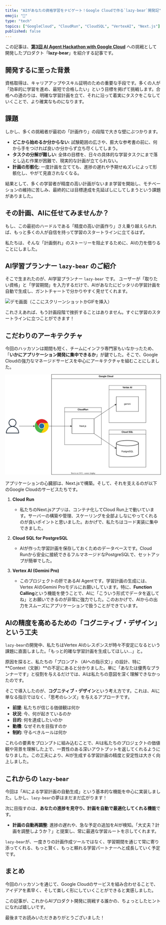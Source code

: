 ```yaml
---
title: "AIがあなたの資格学習をナビゲート！Google Cloudで作る`lazy-bear`開発記"
emoji: "🐻"
type: "tech"
topics: ["GoogleCloud", "CloudRun", "CloudSQL", "VertexAI", "Next.js"]
published: false
---
```


この記事は、[**第3回 AI Agent Hackathon with Google Cloud**](https://zenn.dev/hackathons/google-cloud-japan-ai-hackathon-vol3) への挑戦として開発したプロダクト「**lazy-bear**」を紹介する記事です。


## 開発するに至った背景

資格取得は、キャリアアップやスキル証明のための重要な手段です。多くの人が「効率的に学習を進め、最短で合格したい」という目標を掲げて挑戦します。合格への道のりは、明確な学習計画を立て、それに沿って着実にタスクをこなしていくことで、より確実なものになります。

## 課題

しかし、多くの挑戦者が最初の「計画作り」の段階で大きな壁にぶつかります。

- **どこから始めるか分からない**: 試験範囲の広さや、膨大な参考書の前に、何から手をつければ良いか分からず立ち尽くしてしまう。
- **タスクの分解が難しい**: 全体の目標を、日々の具体的な学習タスクにまで落とし込む作業が困難で、現実的な計画が立てられない。
- **計画の形骸化**: 一度計画を立てても、進捗の遅れや予期せぬズレによって形骸化し、やがて見直されなくなる。

結果として、多くの学習者が精度の高い計画がないまま学習を開始し、モチベーションの維持に苦しみ、最終的には目標達成を先延ばしにしてしまうという課題がありました。
## その計画、AIに任せてみませんか？
もし、この最初のハードルである「精度の高い計画作り」さえ乗り越えられれば、もっと多くの人が自信を持って学習のスタートラインに立てるはず。

私たちは、そんな「計画倒れ」のストーリーを阻止するために、AIの力を借りることにしました。

## AI学習プランナー `lazy-bear` のご紹介

そこで生まれたのが、AI学習プランナー `lazy-bear` です。
ユーザーが「取りたい資格」と「学習期間」を入力するだけで、AIがあなたにピッタリの学習計画を自動で生成し、ガントチャートで分かりやすく見せてくれます。

![デモ画面（ここにスクリーンショットかGIFを挿入）](https://example.com/demo.gif)

これさえあれば、もう計画段階で挫折することはありません。すぐに学習のスタートラインに立つことができます！

## こだわりのアーキテクチャ

今回のハッカソンは期間も短く、チームにインフラ専門家もいなかったため、「**いかにアプリケーション開発に集中できるか**」が鍵でした。そこで、Google Cloudの強力なマネージドサービスを中心にアーキテクチャを組むことにしました。

![アーキテクチャ図](../設計/システム構成.drawio.svg)

アプリケーションの心臓部は、Next.jsで構築。そして、それを支えるのが以下のGoogle Cloudのサービスたちです。

1.  **Cloud Run**
    - 私たちのNext.jsアプリは、コンテナ化してCloud Run上で動いています。サーバーの構築や管理、スケーリングを全部よしなにやってくれるのが良いポイントと思いました。おかげで、私たちはコード実装に集中できました。

2.  **Cloud SQL for PostgreSQL**
    - AIが作った学習計画を保存しておくためのデータベースです。Cloud Runから安全に接続できるフルマネージドなPostgreSQLで、セットアップが簡単でした。

3.  **Vertex AI (Gemini Pro)**
    - このプロジェクトの肝であるAI Agentです。学習計画の生成には、Vertex AIのGemini Proモデルにお願いしています。特に、**Function Calling**という機能を使うことで、AIに「こういう形式でデータを返してね」とお願いできるのが非常に強力でした。このおかげで、AIからの出力をスムーズにアプリケーションで扱うことができています。

## AIの精度を高めるための「コグニティブ・デザイン」という工夫
`lazy-bear`の開発中、私たちはVertex AIのレスポンスが時々不安定になるという課題に直面しました。「もっと的確な学習計画を生成してほしい…」と。

原因を探ると、私たちの「プロンプト（AIへの指示文）」の設計、特に**Context（文脈）**の不足にあると分かりました。単に「あなたは優秀なプランナーです」と役割を与えるだけでは、AIは私たちの意図を深く理解できなかったのです。

そこで導入したのが、**コグニティブ・デザイン**という考え方です。これは、AIに単なる指示ではなく、「思考のレンズ」を与えるアプローチです。

-   **前提**: 私たちが信じる価値観は何か
-   **状況**: 今、何が起きているのか
-   **目的**: 何を達成したいのか
-   **動機**: なぜそれを目指すのか
-   **制約**: 守るべきルールは何か

これらの要素をプロンプトに組み込むことで、AIは私たちのプロジェクトの価値観や背景を理解した上で、一貫性のある深いアウトプットを返してくれるようになりました。この工夫により、AIが生成する学習計画の精度と安定性は大きく向上しました。


## これからの `lazy-bear`

今回は「AIによる学習計画の自動生成」という基本的な機能を中心に実装しました。しかし、`lazy-bear`の夢はまだまだ広がります！

次に目指すのは、**あなたの進捗を見守り、計画を自動で最適化してくれる機能**です。

- **計画の自動再調整**: 進捗の遅れや、急な予定の追加をAIが検知。「大丈夫？計画を調整しようか？」と提案し、常に最適な学習ルートを示してくれます。

`lazy-bear`が、一度きりの計画作成ツールではなく、学習期間を通じて常に寄り添ってくれる、もっと賢く、もっと頼れる学習パートナーへと成長していく予定です。

## まとめ

今回のハッカソンを通じて、Google Cloudのサービスを組み合わせることで、アイデアを素早く、そして楽しく形にしていくことができると実感しました。

この記事が、これからAIプロダクト開発に挑戦する誰かの、ちょっとしたヒントになれば嬉しいです。

最後までお読みいただきありがとうございました！
